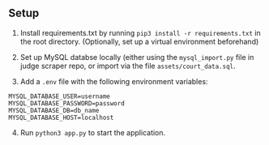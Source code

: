 ## Setup
1. Install requirements.txt by running `pip3 install -r requirements.txt` in the root directory. (Optionally, set up a virtual environment beforehand)

2. Set up MySQL databse locally (either using the `mysql_import.py` file in judge scraper repo, or import via the file `assets/court_data.sql`.

3. Add a `.env` file with the following environment variables:

```
MYSQL_DATABASE_USER=username
MYSQL_DATABASE_PASSWORD=password
MYSQL_DATABASE_DB=db_name
MYSQL_DATABASE_HOST=localhost
```

4. Run `python3 app.py` to start the application.